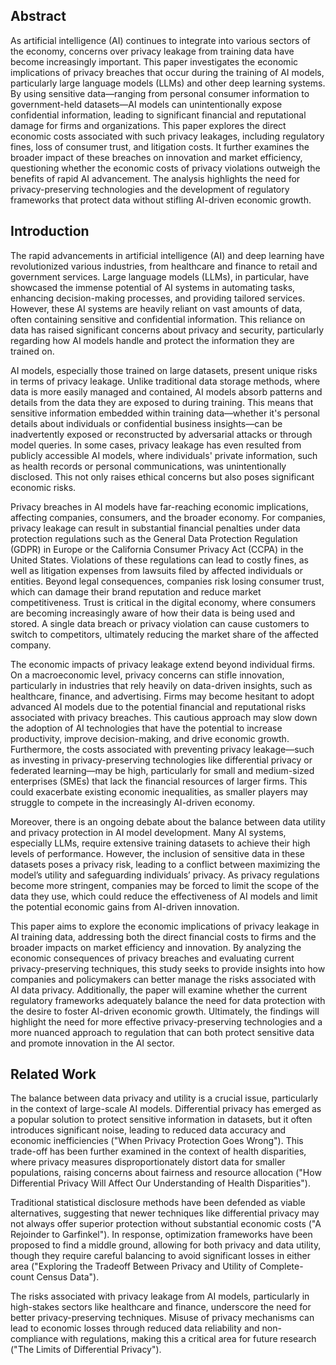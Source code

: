 ## Abstract

As artificial intelligence (AI) continues to integrate into various sectors of the economy, concerns over privacy leakage from training data have become increasingly important. This paper investigates the economic implications of privacy breaches that occur during the training of AI models, particularly large language models (LLMs) and other deep learning systems. By using sensitive data—ranging from personal consumer information to government-held datasets—AI models can unintentionally expose confidential information, leading to significant financial and reputational damage for firms and organizations. This paper explores the direct economic costs associated with such privacy leakages, including regulatory fines, loss of consumer trust, and litigation costs. It further examines the broader impact of these breaches on innovation and market efficiency, questioning whether the economic costs of privacy violations outweigh the benefits of rapid AI advancement. The analysis highlights the need for privacy-preserving technologies and the development of regulatory frameworks that protect data without stifling AI-driven economic growth.



## Introduction

The rapid advancements in artificial intelligence (AI) and deep learning have revolutionized various industries, from healthcare and finance to retail and government services. Large language models (LLMs), in particular, have showcased the immense potential of AI systems in automating tasks, enhancing decision-making processes, and providing tailored services. However, these AI systems are heavily reliant on vast amounts of data, often containing sensitive and confidential information. This reliance on data has raised significant concerns about privacy and security, particularly regarding how AI models handle and protect the information they are trained on.

AI models, especially those trained on large datasets, present unique risks in terms of privacy leakage. Unlike traditional data storage methods, where data is more easily managed and contained, AI models absorb patterns and details from the data they are exposed to during training. This means that sensitive information embedded within training data—whether it's personal details about individuals or confidential business insights—can be inadvertently exposed or reconstructed by adversarial attacks or through model queries. In some cases, privacy leakage has even resulted from publicly accessible AI models, where individuals' private information, such as health records or personal communications, was unintentionally disclosed. This not only raises ethical concerns but also poses significant economic risks.

Privacy breaches in AI models have far-reaching economic implications, affecting companies, consumers, and the broader economy. For companies, privacy leakage can result in substantial financial penalties under data protection regulations such as the General Data Protection Regulation (GDPR) in Europe or the California Consumer Privacy Act (CCPA) in the United States. Violations of these regulations can lead to costly fines, as well as litigation expenses from lawsuits filed by affected individuals or entities. Beyond legal consequences, companies risk losing consumer trust, which can damage their brand reputation and reduce market competitiveness. Trust is critical in the digital economy, where consumers are becoming increasingly aware of how their data is being used and stored. A single data breach or privacy violation can cause customers to switch to competitors, ultimately reducing the market share of the affected company.

The economic impacts of privacy leakage extend beyond individual firms. On a macroeconomic level, privacy concerns can stifle innovation, particularly in industries that rely heavily on data-driven insights, such as healthcare, finance, and advertising. Firms may become hesitant to adopt advanced AI models due to the potential financial and reputational risks associated with privacy breaches. This cautious approach may slow down the adoption of AI technologies that have the potential to increase productivity, improve decision-making, and drive economic growth. Furthermore, the costs associated with preventing privacy leakage—such as investing in privacy-preserving technologies like differential privacy or federated learning—may be high, particularly for small and medium-sized enterprises (SMEs) that lack the financial resources of larger firms. This could exacerbate existing economic inequalities, as smaller players may struggle to compete in the increasingly AI-driven economy.

Moreover, there is an ongoing debate about the balance between data utility and privacy protection in AI model development. Many AI systems, especially LLMs, require extensive training datasets to achieve their high levels of performance. However, the inclusion of sensitive data in these datasets poses a privacy risk, leading to a conflict between maximizing the model’s utility and safeguarding individuals’ privacy. As privacy regulations become more stringent, companies may be forced to limit the scope of the data they use, which could reduce the effectiveness of AI models and limit the potential economic gains from AI-driven innovation.

This paper aims to explore the economic implications of privacy leakage in AI training data, addressing both the direct financial costs to firms and the broader impacts on market efficiency and innovation. By analyzing the economic consequences of privacy breaches and evaluating current privacy-preserving techniques, this study seeks to provide insights into how companies and policymakers can better manage the risks associated with AI data privacy. Additionally, the paper will examine whether the current regulatory frameworks adequately balance the need for data protection with the desire to foster AI-driven economic growth. Ultimately, the findings will highlight the need for more effective privacy-preserving technologies and a more nuanced approach to regulation that can both protect sensitive data and promote innovation in the AI sector.




## Related Work

The balance between data privacy and utility is a crucial issue, particularly in the context of large-scale AI models. Differential privacy has emerged as a popular solution to protect sensitive information in datasets, but it often introduces significant noise, leading to reduced data accuracy and economic inefficiencies ("When Privacy Protection Goes Wrong"). This trade-off has been further examined in the context of health disparities, where privacy measures disproportionately distort data for smaller populations, raising concerns about fairness and resource allocation ("How Differential Privacy Will Affect Our Understanding of Health Disparities").

Traditional statistical disclosure methods have been defended as viable alternatives, suggesting that newer techniques like differential privacy may not always offer superior protection without substantial economic costs ("A Rejoinder to Garfinkel"). In response, optimization frameworks have been proposed to find a middle ground, allowing for both privacy and data utility, though they require careful balancing to avoid significant losses in either area ("Exploring the Tradeoff Between Privacy and Utility of Complete-count Census Data"). 

The risks associated with privacy leakage from AI models, particularly in high-stakes sectors like healthcare and finance, underscore the need for better privacy-preserving techniques. Misuse of privacy mechanisms can lead to economic losses through reduced data reliability and non-compliance with regulations, making this a critical area for future research ("The Limits of Differential Privacy").

